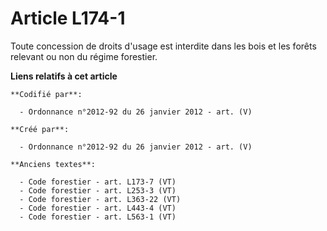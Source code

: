 # Article L174-1

Toute concession de droits d'usage est interdite dans les bois et les forêts relevant ou non du régime forestier.

**Liens relatifs à cet article**

	**Codifié par**:

	  - Ordonnance n°2012-92 du 26 janvier 2012 - art. (V)

	**Créé par**:

	  - Ordonnance n°2012-92 du 26 janvier 2012 - art. (V)

	**Anciens textes**:

	  - Code forestier - art. L173-7 (VT)
	  - Code forestier - art. L253-3 (VT)
	  - Code forestier - art. L363-22 (VT)
	  - Code forestier - art. L443-4 (VT)
	  - Code forestier - art. L563-1 (VT)
